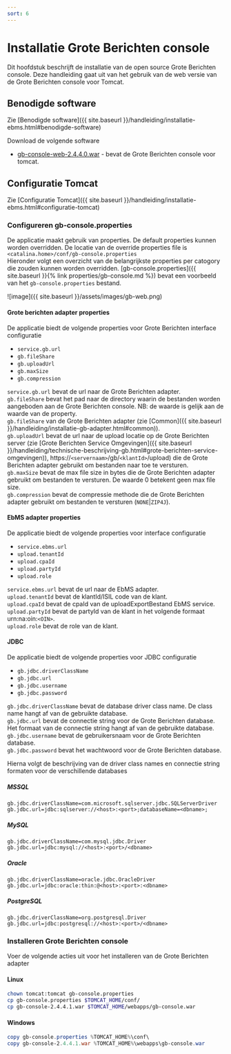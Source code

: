 ```yaml
---
sort: 6
---
```


# Installatie Grote Berichten console

Dit hoofdstuk beschrijft de installatie van de open source Grote Berichten console. Deze handleiding gaat uit van het gebruik van de web versie van de Grote Berichten console voor Tomcat.

## Benodigde software
Zie [Benodigde software]({{ site.baseurl }}/handleiding/installatie-ebms.html#benodigde-software)

Download de volgende software
- [gb-console-web-2.4.4.0.war](https://bitbucket.org/eluinstra/gb-console-web/downloads/gb-console-web-2.4.4.0.war) - bevat de Grote Berichten console voor tomcat.

## Configuratie Tomcat
Zie [Configuratie Tomcat]({{ site.baseurl }}/handleiding/installatie-ebms.html#configuratie-tomcat)

### Configureren gb-console.properties
De applicatie maakt gebruik van properties. De default properties kunnen worden overridden. De locatie van de override properties file is `<catalina.home>/conf/gb-console.properties`  
Hieronder volgt een overzicht van de belangrijkste properties per catogory die zouden kunnen worden overridden. [gb-console.properties]({{ site.baseurl }}{% link properties/gb-console.md %}) bevat een voorbeeld van het `gb-console.properties` bestand.

![image]({{ site.baseurl }}/assets/images/gb-web.png)

#### Grote berichten adapter properties
De applicatie biedt de volgende properties voor Grote Berichten interface configuratie
-	`service.gb.url`
-	`gb.fileShare`
-	`gb.uploadUrl`
-	`gb.maxSize`
-	`gb.compression`

`service.gb.url` bevat de url naar de Grote Berichten adapter.  
`gb.fileShare` bevat het pad naar de directory waarin de bestanden worden aangeboden aan de Grote Berichten console. NB: de waarde is gelijk aan de waarde van de property.  
`gb.fileShare` van de Grote Berichten adapter (zie [Common]({{ site.baseurl }}/handleiding/installatie-gb-adapter.html#common)).  
`gb.uploadUrl` bevat de url naar de upload locatie op de Grote Berichten server (zie [Grote Berichten Service Omgevingen]({{ site.baseurl }}/handleiding/technische-beschrijving-gb.html#grote-berichten-service-omgevingen)), https://`<servernaam>`/gb/`<klantId>`/upload) die de Grote Berichten adapter gebruikt om bestanden naar toe te versturen.  
`gb.maxSize` bevat de max file size in bytes die de Grote Berichten adapter gebruikt om bestanden te versturen. De waarde 0 betekent geen max file size.  
`gb.compression` bevat de compressie methode die de Grote Berichten adapter gebruikt om bestanden te versturen (`NONE`\|`ZIP4J`).  

#### EbMS adapter properties
De applicatie biedt de volgende properties voor interface configuratie
-	`service.ebms.url`
-	`upload.tenantId`
-	`upload.cpaId`
-	`upload.partyId`
-	`upload.role`

`service.ebms.url` bevat de url naar de EbMS adapter.  
`upload.tenantId` bevat de klantId/ISIL code van de klant.  
`upload.cpaId` bevat de cpaId van de uploadExportBestand EbMS service.  
`upload.partyId` bevat de partyId van de klant in het volgende formaat urn:na:oin:`<OIN>`.  
`upload.role` bevat de role van de klant.  

#### JDBC
De applicatie biedt de volgende properties voor JDBC configuratie
-	`gb.jdbc.driverClassName`
-	`gb.jdbc.url`
-	`gb.jdbc.username`
-	`gb.jdbc.password`

`gb.jdbc.driverClassName` bevat de database driver class name. De class name hangt af van de gebruikte database.  
`gb.jdbc.url` bevat de connectie string voor de Grote Berichten database. Het formaat van de connectie string hangt af van de gebruikte database.  
`gb.jdbc.username` bevat de gebruikersnaam voor de Grote Berichten database.  
`gb.jdbc.password` bevat het wachtwoord voor de Grote Berichten database.  

Hierna volgt de beschrijving van de driver class names en connectie string formaten voor de verschillende databases

##### MSSQL
```properties
gb.jdbc.driverClassName=com.microsoft.sqlserver.jdbc.SQLServerDriver
gb.jdbc.url=jdbc:sqlserver://<host>:<port>;databaseName=<dbname>;
```

##### MySQL
```properties
gb.jdbc.driverClassName=com.mysql.jdbc.Driver
gb.jdbc.url=jdbc:mysql://<host>:<port>/<dbname>
```

##### Oracle
```properties
gb.jdbc.driverClassName=oracle.jdbc.OracleDriver
gb.jdbc.url=jdbc:oracle:thin:@<host>:<port>:<dbname>
```

##### PostgreSQL
```properties
gb.jdbc.driverClassName=org.postgresql.Driver
gb.jdbc.url=jdbc:postgresql://<host>:<port>/<dbname>
```

### Installeren Grote Berichten console
Voer de volgende acties uit voor het installeren van de Grote Berichten adapter

#### Linux
```sh
chown tomcat:tomcat gb-console.properties
cp gb-console.properties $TOMCAT_HOME/conf/
cp gb-console-2.4.4.1.war $TOMCAT_HOME/webapps/gb-console.war
```

#### Windows
```powershell
copy gb-console.properties %TOMCAT_HOME%\conf\
copy gb-console-2.4.4.1.war %TOMCAT_HOME%\webapps\gb-console.war
```
